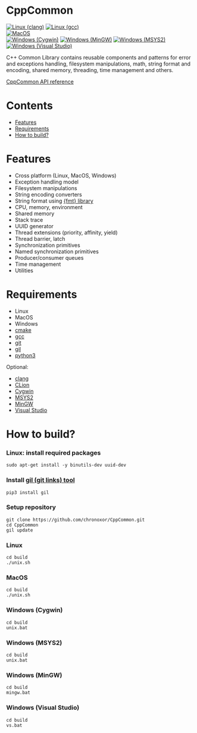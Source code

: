 # CppCommon

[![Linux (clang)](https://github.com/chronoxor/CppCommon/actions/workflows/build-linux-clang.yml/badge.svg)](https://github.com/chronoxor/CppCommon/actions/workflows/build-linux-clang.yml)
[![Linux (gcc)](https://github.com/chronoxor/CppCommon/actions/workflows/build-linux-gcc.yml/badge.svg)](https://github.com/chronoxor/CppCommon/actions/workflows/build-linux-gcc.yml)
<br/>
[![MacOS](https://github.com/chronoxor/CppCommon/actions/workflows/build-macos.yml/badge.svg)](https://github.com/chronoxor/CppCommon/actions/workflows/build-macos.yml)
<br/>
[![Windows (Cygwin)](https://github.com/chronoxor/CppCommon/actions/workflows/build-windows-cygwin.yml/badge.svg)](https://github.com/chronoxor/CppCommon/actions/workflows/build-windows-cygwin.yml)
[![Windows (MinGW)](https://github.com/chronoxor/CppCommon/actions/workflows/build-windows-mingw.yml/badge.svg)](https://github.com/chronoxor/CppCommon/actions/workflows/build-windows-mingw.yml)
[![Windows (MSYS2)](https://github.com/chronoxor/CppCommon/actions/workflows/build-windows-msys2.yml/badge.svg)](https://github.com/chronoxor/CppCommon/actions/workflows/build-windows-msys2.yml)
[![Windows (Visual Studio)](https://github.com/chronoxor/CppCommon/actions/workflows/build-windows-vs.yml/badge.svg)](https://github.com/chronoxor/CppCommon/actions/workflows/build-windows-vs.yml)

C++ Common Library contains reusable components and patterns for error and
exceptions handling, filesystem manipulations, math, string format and
encoding, shared memory, threading, time management and others.

[CppCommon API reference](https://chronoxor.github.io/CppCommon/index.html)

# Contents
  * [Features](#features)
  * [Requirements](#requirements)
  * [How to build?](#how-to-build)

# Features
* Cross platform (Linux, MacOS, Windows)
* Exception handling model
* Filesystem manipulations
* String encoding converters
* String format using [{fmt} library](http://fmtlib.net)
* CPU, memory, environment
* Shared memory
* Stack trace
* UUID generator
* Thread extensions (priority, affinity, yield)
* Thread barrier, latch
* Synchronization primitives
* Named synchronization primitives
* Producer/consumer queues
* Time management
* Utilities

# Requirements
* Linux
* MacOS
* Windows
* [cmake](https://www.cmake.org)
* [gcc](https://gcc.gnu.org)
* [git](https://git-scm.com)
* [gil](https://github.com/chronoxor/gil.git)
* [python3](https://www.python.org)

Optional:
* [clang](https://clang.llvm.org)
* [CLion](https://www.jetbrains.com/clion)
* [Cygwin](https://cygwin.com)
* [MSYS2](https://www.msys2.org)
* [MinGW](https://mingw-w64.org/doku.php)
* [Visual Studio](https://www.visualstudio.com)

# How to build?

### Linux: install required packages
```shell
sudo apt-get install -y binutils-dev uuid-dev
```

### Install [gil (git links) tool](https://github.com/chronoxor/gil)
```shell
pip3 install gil
```

### Setup repository
```shell
git clone https://github.com/chronoxor/CppCommon.git
cd CppCommon
gil update
```

### Linux
```shell
cd build
./unix.sh
```

### MacOS
```shell
cd build
./unix.sh
```

### Windows (Cygwin)
```shell
cd build
unix.bat
```

### Windows (MSYS2)
```shell
cd build
unix.bat
```

### Windows (MinGW)
```shell
cd build
mingw.bat
```

### Windows (Visual Studio)
```shell
cd build
vs.bat
```
